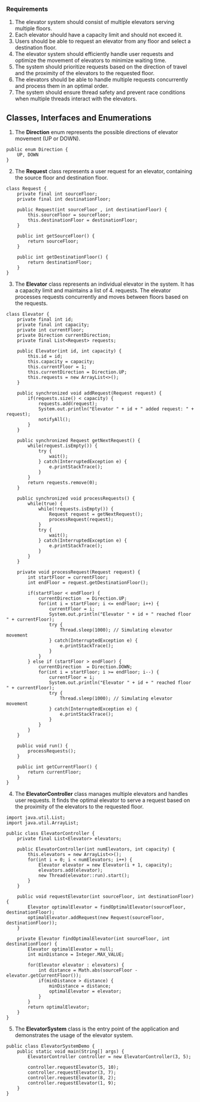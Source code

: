 
### Requirements

1. The elevator system should consist of multiple elevators serving multiple floors.
2. Each elevator should have a capacity limit and should not exceed it.
3. Users should be able to request an elevator from any floor and select a destination floor.
4. The elevator system should efficiently handle user requests and optimize the movement of elevators to minimize waiting time.
5. The system should prioritize requests based on the direction of travel and the proximity of the elevators to the requested floor.
6. The elevators should be able to handle multiple requests concurrently and process them in an optimal order.
7. The system should ensure thread safety and prevent race conditions when multiple threads interact with the elevators.

## Classes, Interfaces and Enumerations

1. The **Direction** enum represents the possible directions of elevator movement (UP or DOWN).

```
public enum Direction {
	UP, DOWN
}
```

2. The **Request** class represents a user request for an elevator, containing the source floor and destination floor.

```
class Request {
	private final int sourceFloor;
	private final int destinationFloor;

	public Request(int sourceFloor , int destinationFloor) {
		this.sourceFloor = sourceFloor;
		this.destinationFloor = destinationFloor;
	}

	public int getSourceFloor() {
		return sourceFloor;
	}

	public int getDestinationFloor() {
		return destinationFloor;
	}
}
```

3. The **Elevator** class represents an individual elevator in the system. It has a capacity limit and maintains a list of 4. requests. The elevator processes requests concurrently and moves between floors based on the requests.

```
class Elevator {
	private final int id;
	private final int capacity;
	private int currentFloor;
	private Direction currentDirection;
	private final List<Request> requests;

	public Elevator(int id, int capacity) {
		this.id = id;
		this.capacity = capacity;
		this.currentFloor = 1;
		this.currentDirection = Direction.UP;
		this.requests = new ArrayList<>();
	}

	public synchronized void addRequest(Request request) {
		if(requests.size() < capacity) {
			requests.add(request);
			System.out.println("Elevator " + id + " added request: " + request);
			notifyAll();
		}
	}

	public synchronized Request getNextRequest() {
		while(request.isEmpty()) {
			try {
				wait();
			} catch(InterruptedException e) {
				e.printStackTrace();
			}
		}
		return requests.remove(0);
	}

	public synchronized void processRequests() {
		while(true) {
			while(!requests.isEmpty()) {
				Request request = getNextRequest();
				processRequest(request);
			}
			try {
				wait();
			} catch(InterruptedException e) {
				e.printStackTrace();
			}
		}
	}

	private void processRequest(Request request) {
		int startFloor = currentFloor;
		int endFloor = request.getDestinationFloor();

		if(startFloor < endFloor) {
			currentDirection  = Direction.UP;
			for(int i = startFloor; i <= endFloor; i++) {
				currentFloor = i;
				System.out.println("Elevator " + id + " reached floor " + currentFloor);
				try {
					Thread.sleep(1000); // Simulating elevator movement
				} catch(InterruptedException e) {
					e.printStackTrace();
				}
			}
		} else if (startFloor > endFloor) {
			currentDirection  = Direction.DOWN;
			for(int i = startFloor; i >= endFloor; i--) {
				currentFloor = i;
				System.out.println("Elevator " + id + " reached floor " + currentFloor);
				try {
					Thread.sleep(1000); // Simulating elevator movement 
				} catch(InterruptedException e) {
					e.printStackTrace();
				}
			}
		}
	}

	public void run() {
		processRequests();
	}

	public int getCurrentFloor() {
		return currentFloor;
	}
}
```

4. The **ElevatorController** class manages multiple elevators and handles user requests. It finds the optimal elevator to serve a request based on the proximity of the elevators to the requested floor.

```
import java.util.List;
import java.util.ArrayList;

public class ElevatorController {
	private final List<Elevator> elevators;

	public ElevatorController(int numElevators, int capacity) {
		this.elevators = new ArrayList<>();
		for(int i = 0; i < numElevators; i++) {
			Elevator elevator = new Elevator(i + 1, capacity);
			elevators.add(elevator);
			new Thread(elevator::run).start();
		}
	}

	public void requestElevator(int sourceFloor, int destinationFloor) {
		Elevator optimalElevator = findOptimalElevator(sourceFloor, destinationFloor);
		optimalElevator.addRequest(new Request(sourceFloor, destinationFloor));
	}

	private Elevator findOptimalElevator(int sourceFloor, int destinationFloor) {
		Elevator optimalElevator = null;
		int minDistance = Integer.MAX_VALUE;
		
		for(Elevator elevator : elevators) {
			int distance = Math.abs(sourceFloor - elevator.getCurrentFloor());
			if(minDistance > distance) {
				minDistance = distance;
				optimalElevator = elevator;
			}
		}
		return optimalElevator;
	}
}
```

5. The **ElevatorSystem** class is the entry point of the application and demonstrates the usage of the elevator system.

```
public class ElevatorSystemDemo {
	public static void main(String[] args) {
		ElevatorController controller = new ElevatorController(3, 5);

		controller.requestElevator(5, 10);
		controller.requestElevator(3, 7);
		controller.requestElevator(8, 2);
		controller.requestElevator(1, 9);
	}
}
```


